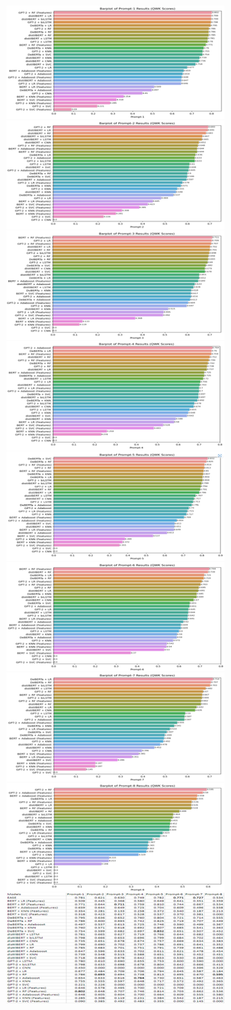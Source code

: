 
<img src = "https://github.com/suhasmaddali/English-Language-Learning-Prediction-with-AI-and-Machine-Learning/blob/Suhas/Result%20Plots/Prompt-1%20Results.png"/>

<img src = "https://github.com/suhasmaddali/English-Language-Learning-Prediction-with-AI-and-Machine-Learning/blob/Suhas/Result%20Plots/Prompt-2%20Resuts.png"/>

<img src = "https://github.com/suhasmaddali/English-Language-Learning-Prediction-with-AI-and-Machine-Learning/blob/Suhas/Result%20Plots/Prompt-3%20Results.png"/>

<img src = "https://github.com/suhasmaddali/English-Language-Learning-Prediction-with-AI-and-Machine-Learning/blob/Suhas/Result%20Plots/Prompt-4%20Results.png"/>

<img src = "https://github.com/suhasmaddali/English-Language-Learning-Prediction-with-AI-and-Machine-Learning/blob/Suhas/Result%20Plots/Prompt-5%20Results.png"/>

<img src = "https://github.com/suhasmaddali/English-Language-Learning-Prediction-with-AI-and-Machine-Learning/blob/Suhas/Result%20Plots/Prompt-6%20Results.png"/>

<img src = "https://github.com/suhasmaddali/English-Language-Learning-Prediction-with-AI-and-Machine-Learning/blob/Suhas/Result%20Plots/Prompt-7%20Results.png"/>

<img src = "https://github.com/suhasmaddali/English-Language-Learning-Prediction-with-AI-and-Machine-Learning/blob/Suhas/Result%20Plots/Prompt-8%20Results.png"/>

<img src = "https://github.com/suhasmaddali/English-Language-Learning-Prediction-with-AI-and-Machine-Learning/blob/Suhas/Result%20Plots/Comparison%20with%20Baseline.png"/>
